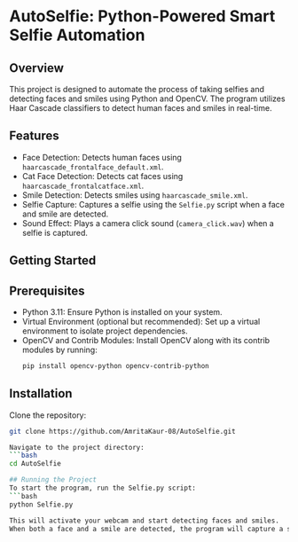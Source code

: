 # AutoSelfie: Python-Powered Smart Selfie Automation

## Overview
This project is designed to automate the process of taking selfies and detecting faces and smiles using Python and OpenCV. The program utilizes Haar Cascade classifiers to detect human faces and smiles in real-time.

## Features
- Face Detection: Detects human faces using `haarcascade_frontalface_default.xml`.
- Cat Face Detection: Detects cat faces using `haarcascade_frontalcatface.xml`.
- Smile Detection: Detects smiles using `haarcascade_smile.xml`.
- Selfie Capture: Captures a selfie using the `Selfie.py` script when a face and smile are detected.
- Sound Effect: Plays a camera click sound (`camera_click.wav`) when a selfie is captured.

## Getting Started

## Prerequisites
- Python 3.11: Ensure Python is installed on your system.
- Virtual Environment (optional but recommended): Set up a virtual environment to isolate project dependencies.
- OpenCV and Contrib Modules: Install OpenCV along with its contrib modules by running:
  ```bash
  pip install opencv-python opencv-contrib-python
  
## Installation
Clone the repository:
```bash
git clone https://github.com/AmritaKaur-08/AutoSelfie.git

Navigate to the project directory:
```bash
cd AutoSelfie

## Running the Project
To start the program, run the Selfie.py script:
```bash
python Selfie.py

This will activate your webcam and start detecting faces and smiles.
When both a face and a smile are detected, the program will capture a selfie.
